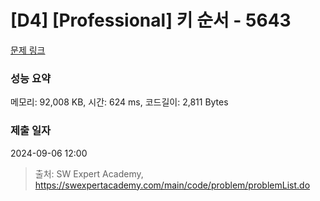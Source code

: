 # [D4] [Professional] 키 순서 - 5643 

[문제 링크](https://swexpertacademy.com/main/code/problem/problemDetail.do?contestProbId=AWXQsLWKd5cDFAUo) 

### 성능 요약

메모리: 92,008 KB, 시간: 624 ms, 코드길이: 2,811 Bytes

### 제출 일자

2024-09-06 12:00



> 출처: SW Expert Academy, https://swexpertacademy.com/main/code/problem/problemList.do